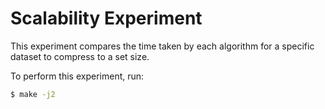 # Scalability Experiment

This experiment compares the time taken by each algorithm for a specific
dataset to compress to a set size.

To perform this experiment, run:
```bash
$ make -j2
```
